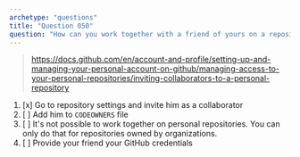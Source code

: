 ```yaml
---
archetype: "questions"
title: "Question 050"
question: "How can you work together with a friend of yours on a repository that you have created on your personal GitHub account?"
---
```



> https://docs.github.com/en/account-and-profile/setting-up-and-managing-your-personal-account-on-github/managing-access-to-your-personal-repositories/inviting-collaborators-to-a-personal-repository
1. [x] Go to repository settings and invite him as a collaborator
1. [ ] Add him to `CODEOWNERS` file
1. [ ] It's not possible to work together on personal repositories. You can only do that for repositories owned by organizations.
1. [ ] Provide your friend your GitHub credentials
